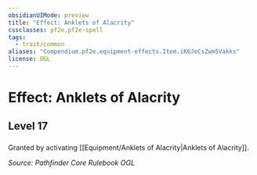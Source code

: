 ```yaml
---
obsidianUIMode: preview
title: "Effect: Anklets of Alacrity"
cssclasses: pf2e,pf2e-spell
tags:
  - trait/common
aliases: "Compendium.pf2e.equipment-effects.Item.iK6JeCsZwm5Vakks"
license: OGL
---
```

# Effect: Anklets of Alacrity
## Level 17
### 






Granted by activating [[Equipment/Anklets of Alacrity|Anklets of Alacrity]].

*Source: Pathfinder Core Rulebook*
*OGL*
